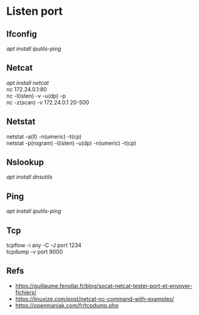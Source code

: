 # Listen port

## Ifconfig
_apt install iputils-ping_  

## Netcat
_apt install netcat_  
nc 172.24.0.1:80  
nc -l(isten) -v -u(dp) -p <port>    
nc -z(scan) -v 172.24.0.1 20-500
  
## Netstat
netstat -a(ll) -n(umeric) -t(cp)    
netstat -p(rogram) -l(isten) -u(dp) -n(umeric) -t(cp)  
  
## Nslookup
_apt install dnsutils_  
  
## Ping
_apt install iputils-ping_    

## Tcp
tcpflow -i any -C -J port 1234  
tcpdump -v port 9000

Refs
----
* https://guillaume.fenollar.fr/blog/socat-netcat-tester-port-et-envoyer-fichiers/
* https://linuxize.com/post/netcat-nc-command-with-examples/
* https://openmaniak.com/fr/tcpdump.php
